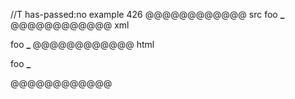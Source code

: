 //T has-passed:no
example 426
@@@@@@@@@@@@ src
foo __\___
@@@@@@@@@@@@ xml
<?xml version="1.0" encoding="UTF-8"?>
<!DOCTYPE document SYSTEM "CommonMark.dtd">
<document xmlns="http://commonmark.org/xml/1.0">
  <paragraph>
    <text>foo </text>
    <strong>
      <text>_</text>
    </strong>
  </paragraph>
</document>
@@@@@@@@@@@@ html
<p>foo <strong>_</strong></p>
@@@@@@@@@@@@
